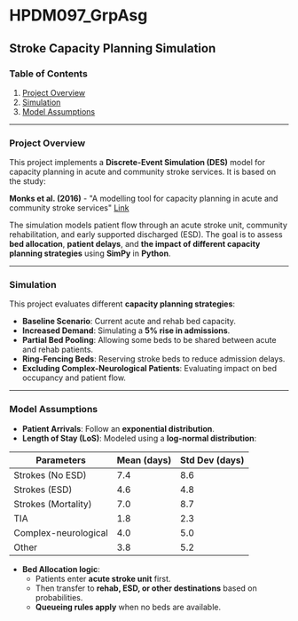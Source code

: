 # HPDM097_GrpAsg
## Stroke Capacity Planning Simulation

### Table of Contents
1. [Project Overview](#project-overview)
2. [Simulation](#simulation)
3. [Model Assumptions](#model-assumptions)

---

### Project Overview

This project implements a **Discrete-Event Simulation (DES)** model for capacity planning in acute and community stroke services. It is based on the study:

**Monks et al. (2016)** - "A modelling tool for capacity planning in acute and community stroke services"
[Link](https://bmchealthservres.biomedcentral.com/articles/10.1186/s12913-016-1789-4#Tab3)

The simulation models patient flow through an acute stroke unit, community rehabilitation, and early supported discharged (ESD). The goal is to assess **bed allocation**, **patient delays**, and **the impact of different capacity planning strategies** using **SimPy** in **Python**.

---

### Simulation

This project evaluates different **capacity planning strategies**:
- **Baseline Scenario**: Current acute and rehab bed capacity.
- **Increased Demand**: Simulating a **5% rise in admissions**.
- **Partial Bed Pooling**: Allowing some beds to be shared between acute and rehab patients.
- **Ring-Fencing Beds**: Reserving stroke beds to reduce admission delays.
- **Excluding Complex-Neurological Patients**: Evaluating impact on bed occupancy and patient flow.

---

### Model Assumptions

- **Patient Arrivals**: Follow an **exponential distribution**.
- **Length of Stay (LoS)**: Modeled using a **log-normal distribution**:
  
| **Parameters**       | **Mean (days)**| **Std Dev (days)**|
|---|---|---|
| Strokes (No ESD)     | 7.4            | 8.6               |
| Strokes (ESD)        | 4.6            | 4.8               |
| Strokes (Mortality)  | 7.0            | 8.7               |
| TIA                  | 1.8            | 2.3               |
| Complex-neurological | 4.0            | 5.0               |
| Other                | 3.8            | 5.2               |

- **Bed Allocation logic**:
  - Patients enter **acute stroke unit** first.
  - Then transfer to **rehab, ESD, or other destinations** based on probabilities.
  - **Queueing rules apply** when no beds are available.

